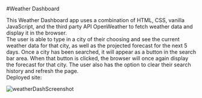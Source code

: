 #Weather Dashboard

This Weather Dashboard app uses a combination of HTML, CSS, vanilla JavaScript, and the third party API OpenWeather to fetch weather data and display it in the browser.
<br/>
The user is able to type in a city of their choosing and see the current weather data for that city, as well as the projected forecast for the next 5 days. Once a city has been searched, it will appear as a button in the search bar area. When that button is clicked, the browser will once again display the forecast for that city. The user also has the option to clear their search history and refresh the page. 
<br/>
Deployed site:
<br/>

![weatherDashScreenshot](https://user-images.githubusercontent.com/116748007/213307915-76f567a9-1928-4de6-8a80-7dbcf3898d7d.png)
